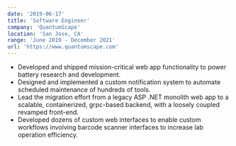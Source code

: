 ```yaml
---
date: '2019-06-17'
title: 'Software Engineer'
company: 'QuantumScape'
location: 'San Jose, CA'
range: 'June 2019 - December 2021'
url: 'https://www.quantumscape.com'
---
```


- Developed and shipped mission-critical web app functionality to power battery research and development.
- Designed and implemented a custom notification system to automate scheduled maintenance of hundreds of tools.
- Lead the migration effort from a legacy ASP .NET monolith web app to a scalable, containerized, grpc-based backend, with a loosely coupled revamped front-end.
- Developed dozens of custom web interfaces to enable custom workflows involving barcode scanner interfaces to increase lab operation efficiency.
